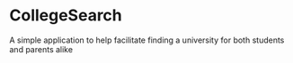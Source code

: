 # CollegeSearch
A simple application to help facilitate finding a university for both students and parents alike
